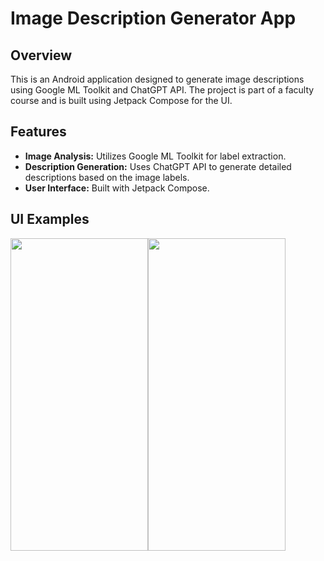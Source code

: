 # Image Description Generator App
## Overview
This is an Android application designed to generate image descriptions using Google ML Toolkit and ChatGPT API. The project is part of a faculty course and is built using Jetpack Compose for the UI.

## Features
- **Image Analysis:** Utilizes Google ML Toolkit for label extraction.
- **Description Generation:** Uses ChatGPT API to generate detailed descriptions based on the image labels.
- **User Interface:** Built with Jetpack Compose.

## UI Examples

<div style="display: flex; align-items: center;">
  <img src="https://github.com/user-attachments/assets/66527fa4-52c0-4201-9a19-b50c1e5e20b6" alt="" width="220" height="500">
  <img src="https://github.com/user-attachments/assets/d8fc32f4-ecca-4e14-b326-395b909afc29" alt="" width="220" height="500">
</div>
